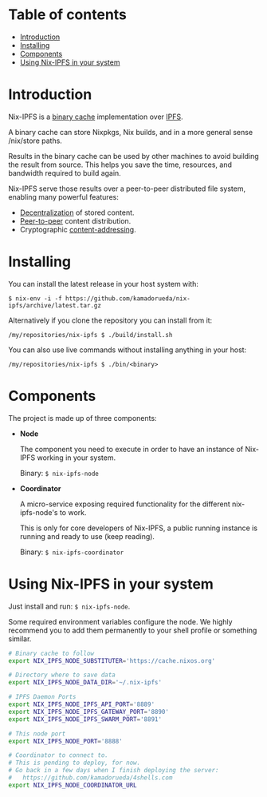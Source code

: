 # Table of contents

<!-- http://ecotrust-canada.github.io/markdown-toc/ -->

- [Introduction](#introduction)
- [Installing](#installing)
- [Components](#components)
- [Using Nix-IPFS in your system](#using-nix-ipfs-in-your-system)

# Introduction

Nix-IPFS is a [binary cache](https://nixos.wiki/wiki/Binary_Cache) implementation over [IPFS](https://ipfs.io/).

A binary cache can store Nixpkgs, Nix builds, and in a more general sense /nix/store paths.

Results in the binary cache can be used by other machines to avoid building the result from source.
This helps you save the time, resources, and bandwidth required to build again.

Nix-IPFS serve those results over a peer-to-peer distributed file system,
enabling many powerful features:

- [Decentralization](https://en.wikipedia.org/wiki/Decentralization) of stored content.
- [Peer-to-peer](https://en.wikipedia.org/wiki/Peer-to-peer) content distribution.
- Cryptographic [content-addressing](https://en.wikipedia.org/wiki/Content-addressable_storage).

# Installing

You can install the latest release in your host system with:

`$ nix-env -i -f https://github.com/kamadorueda/nix-ipfs/archive/latest.tar.gz`

Alternatively if you clone the repository you can install from it:

`/my/repositories/nix-ipfs $ ./build/install.sh`

You can also use live commands without installing anything in your host:

`/my/repositories/nix-ipfs $ ./bin/<binary>`

# Components

The project is made up of three components:

- **Node**

  The component you need to execute in order to have an instance of Nix-IPFS working in your system.

  Binary: `$ nix-ipfs-node`

- **Coordinator**

  A micro-service exposing required functionality for the different nix-ipfs-node's to work.

  This is only for core developers of Nix-IPFS,
  a public running instance is running and ready to use (keep reading).

  Binary: `$ nix-ipfs-coordinator`

# Using Nix-IPFS in your system

Just install and run: `$ nix-ipfs-node`.

Some required environment variables configure the node.
We highly recommend you to add them permanently to your shell profile or something similar.

```bash
# Binary cache to follow
export NIX_IPFS_NODE_SUBSTITUTER='https://cache.nixos.org'

# Directory where to save data
export NIX_IPFS_NODE_DATA_DIR='~/.nix-ipfs'

# IPFS Daemon Ports
export NIX_IPFS_NODE_IPFS_API_PORT='8889'
export NIX_IPFS_NODE_IPFS_GATEWAY_PORT='8890'
export NIX_IPFS_NODE_IPFS_SWARM_PORT='8891'

# This node port
export NIX_IPFS_NODE_PORT='8888'

# Coordinator to connect to.
# This is pending to deploy, for now.
# Go back in a few days when I finish deploying the server:
#   https://github.com/kamadorueda/4shells.com
export NIX_IPFS_NODE_COORDINATOR_URL
```
